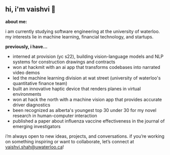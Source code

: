 ## hi, i'm vaishvi 👋

**about me:**

i am currently studying software engineering at the university of waterloo. my interests lie in machine learning, financial technology, and startups.

**previously, i have...**
* interned at provision (yc s22), building vision-language models and NLP systems for construction drawings and contracts
* won at hackmit with an ai app that transforms codebases into narrated video demos
* led the machine learning division at wat street (university of waterloo's quantitative finance team)
* built an innovative haptic device that renders planes in virtual environments
* won at hack the north with a machine vision app that provides accurate driver diagnostics
* been recognized as alberta's youngest top 30 under 30 for my novel research in human-computer interaction
* published a paper about influenza vaccine effectiveness in the journal of emerging investigators

i’m always open to new ideas, projects, and conversations. if you’re working on something inspiring or want to collaborate, let’s connect at vaishvi.shah@uwaterloo.ca!
